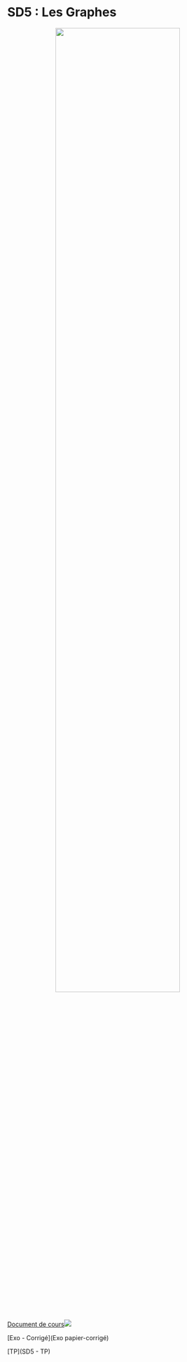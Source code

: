 # **SD5 : Les Graphes**
<center><img src="https://files.realpython.com/media/Python-Data-Science_Watermarked.2789459dd138.jpg" width="75%"></center>

<a href="https://sasl56-my.sharepoint.com/:f:/g/personal/mickael_kerviche_sa-sl_fr/EoEp-RFcf_5JogJWCinDV5gB-HlqYqxJoqMFgVgRK_sFZQ?e=of7EUZ" target="_blank">Document de cours<img src="https://c1-word-view-15.cdn.office.net/wv/resources/1033/FavIcon_Word.ico"></a>

[Exo - Corrigé](Exo papier-corrigé)

[TP](SD5 - TP)